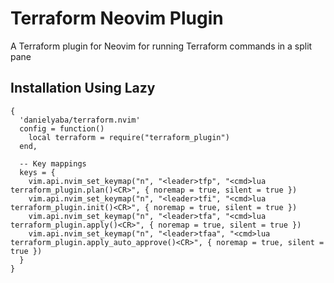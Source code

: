 # Terraform Neovim Plugin

A Terraform plugin for Neovim for running Terraform commands in a split pane

## Installation Using Lazy
```
{
  'danielyaba/terraform.nvim'
  config = function()
    local terraform = require("terraform_plugin")  
  end,

  -- Key mappings
  keys = {
    vim.api.nvim_set_keymap("n", "<leader>tfp", "<cmd>lua terraform_plugin.plan()<CR>", { noremap = true, silent = true })
    vim.api.nvim_set_keymap("n", "<leader>tfi", "<cmd>lua terraform_plugin.init()<CR>", { noremap = true, silent = true })
    vim.api.nvim_set_keymap("n", "<leader>tfa", "<cmd>lua terraform_plugin.apply()<CR>", { noremap = true, silent = true })
    vim.api.nvim_set_keymap("n", "<leader>tfaa", "<cmd>lua terraform_plugin.apply_auto_approve()<CR>", { noremap = true, silent = true })
  } 
}
```
